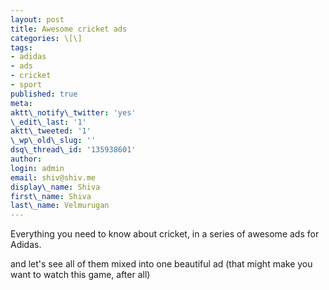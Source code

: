 ```yaml
---
layout: post
title: Awesome cricket ads
categories: \[\]
tags:
- adidas
- ads
- cricket
- sport
published: true
meta:
aktt\_notify\_twitter: 'yes'
\_edit\_last: '1'
aktt\_tweeted: '1'
\_wp\_old\_slug: ''
dsq\_thread\_id: '135938601'
author:
login: admin
email: shiv@shiv.me
display\_name: Shiva
first\_name: Shiva
last\_name: Velmurugan
---
```


Everything you need to know about cricket, in a series of awesome ads for Adidas.  

and let's see all of them mixed into one beautiful ad (that might make you want to watch this game, after all)